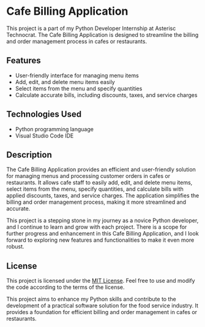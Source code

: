 # Cafe Billing Application

This project is a part of my Python Developer Internship at Asterisc Technocrat. 
The Cafe Billing Application is designed to streamline the billing and order management process in cafes or restaurants.

## Features
- User-friendly interface for managing menu items
- Add, edit, and delete menu items easily
- Select items from the menu and specify quantities
- Calculate accurate bills, including discounts, taxes, and service charges

## Technologies Used
- Python programming language
- Visual Studio Code IDE

## Description
The Cafe Billing Application provides an efficient and user-friendly solution for managing menus and processing customer orders in cafes or restaurants. It allows cafe staff to easily add, edit, and delete menu items, select items from the menu, specify quantities, and calculate bills with applied discounts, taxes, and service charges. The application simplifies the billing and order management process, making it more streamlined and accurate.

This project is a stepping stone in my journey as a novice Python developer, and I continue to learn and grow with each project. There is a scope for further progress and enhancement in this Cafe Billing Application, and I look forward to exploring new features and functionalities to make it even more robust.

## License
This project is licensed under the [MIT License](LICENSE). Feel free to use and modify the code according to the terms of the license.

This project aims to enhance my Python skills and contribute to the development of a practical software solution for the food service industry. It provides a foundation for efficient billing and order management in cafes or restaurants.

